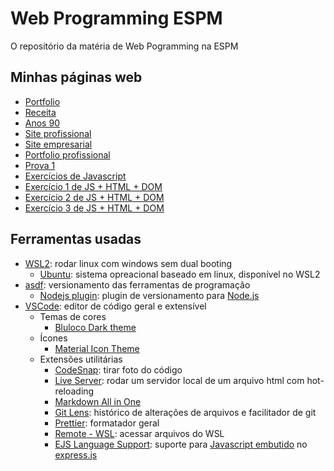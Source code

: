 # Web Programming ESPM

O repositório da matéria de Web Pogramming na ESPM

## Minhas páginas web

- [Portfolio](https://ryguigas0.github.io/web-programming-espm/frontend/exercises/ex1_portfolio/)
- [Receita](https://ryguigas0.github.io/web-programming-espm/frontend/exercises/ex2_receita/)
- [Anos 90](https://ryguigas0.github.io/web-programming-espm/frontend/exercises/ex3_90s_website/)
- [Site profissional](https://ryguigas0.github.io/web-programming-espm/frontend/exercises/ex3_professional_website/)
- [Site empresarial](https://ryguigas0.github.io/web-programming-espm/frontend/exercises/ex4_enterprise_website/)
- [Portfolio profissional](https://ryguigas0.github.io/web-programming-espm/frontend/exercises/ex5_professional_porfolio/)
- [Prova 1](https://ryguigas0.github.io/web-programming-espm/frontend/tests/test1/)
- [Exercícios de Javascript](https://ryguigas0.github.io/web-programming-espm/frontend/exercises/ex7_javascript_problems/)
- [Exercício 1 de JS + HTML + DOM](https://ryguigas0.github.io/web-programming-espm/frontend/exercises/ex9_atividade_js_html_dom/exercicio1)
- [Exercício 2 de JS + HTML + DOM](https://ryguigas0.github.io/web-programming-espm/frontend/exercises/ex9_atividade_js_html_dom/exercicio2)
- [Exercício 3 de JS + HTML + DOM](https://ryguigas0.github.io/web-programming-espm/frontend/exercises/ex9_atividade_js_html_dom/exercicio3)

## Ferramentas usadas

- [WSL2](https://docs.microsoft.com/pt-br/windows/wsl/about): rodar linux com
  windows sem dual booting
  - [Ubuntu](https://ubuntu.com/): sistema opreacional baseado em linux,
    disponível no WSL2
- [asdf](https://asdf-vm.com/): versionamento das ferramentas de programação
  - [Nodejs plugin](https://github.com/asdf-vm/asdf-nodejs): plugin de
    versionamento para [Node.js](https://nodejs.org/)
- [VSCode](https://code.visualstudio.com/): editor de código geral e extensível
  - Temas de cores
    - [Bluloco Dark theme](https://marketplace.visualstudio.com/items?itemName=uloco.theme-bluloco-dark)
  - Ícones
    - [Material Icon Theme](https://marketplace.visualstudio.com/items?itemName=PKief.material-icon-theme)
  - Extensões utilitárias
    - [CodeSnap](https://marketplace.visualstudio.com/items?itemName=adpyke.codesnap):
      tirar foto do código
    - [Live Server](https://marketplace.visualstudio.com/items?itemName=ritwickdey.LiveServer):
      rodar um servidor local de um arquivo html com hot-reloading
    - [Markdown All in One](https://marketplace.visualstudio.com/items?itemName=yzhang.markdown-all-in-one)
    - [Git Lens](https://marketplace.visualstudio.com/items?itemName=eamodio.gitlens):
      histórico de alterações de arquivos e facilitador de git
    - [Prettier](https://marketplace.visualstudio.com/items?itemName=esbenp.prettier-vscode):
      formatador geral
    - [Remote - WSL](https://marketplace.visualstudio.com/items?itemName=ms-vscode-remote.remote-wsl):
      acessar arquivos do WSL
    - [EJS Language Support](https://marketplace.visualstudio.com/items?itemName=DigitalBrainstem.javascript-ejs-support):
      suporte para [Javascript embutido](https://ejs.co/) no
      [express.js](https://expressjs.com/)
